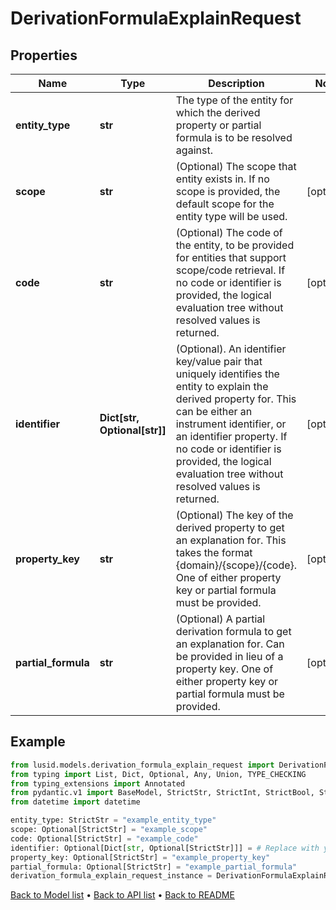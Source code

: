 # DerivationFormulaExplainRequest

## Properties
Name | Type | Description | Notes
------------ | ------------- | ------------- | -------------
**entity_type** | **str** | The type of the entity for which the derived property or partial formula is to be resolved against. | 
**scope** | **str** | (Optional) The scope that entity exists in. If no scope is provided, the default scope for the entity type will be used. | [optional] 
**code** | **str** | (Optional) The code of the entity, to be provided for entities that support scope/code retrieval. If no code or identifier is provided, the logical evaluation tree without resolved values is returned. | [optional] 
**identifier** | **Dict[str, Optional[str]]** | (Optional). An identifier key/value pair that uniquely identifies the entity to explain the derived property for. This can be either an instrument identifier, or an identifier property. If no code or identifier is provided, the logical evaluation tree without resolved values is returned. | [optional] 
**property_key** | **str** | (Optional) The key of the derived property to get an explanation for. This takes the format {domain}/{scope}/{code}. One of either property key or partial formula must be provided. | [optional] 
**partial_formula** | **str** | (Optional) A partial derivation formula to get an explanation for. Can be provided in lieu of a property key. One of either property key or partial formula must be provided. | [optional] 
## Example

```python
from lusid.models.derivation_formula_explain_request import DerivationFormulaExplainRequest
from typing import List, Dict, Optional, Any, Union, TYPE_CHECKING
from typing_extensions import Annotated
from pydantic.v1 import BaseModel, StrictStr, StrictInt, StrictBool, StrictFloat, StrictBytes, Field, validator, ValidationError, conlist, constr
from datetime import datetime

entity_type: StrictStr = "example_entity_type"
scope: Optional[StrictStr] = "example_scope"
code: Optional[StrictStr] = "example_code"
identifier: Optional[Dict[str, Optional[StrictStr]]] = # Replace with your value
property_key: Optional[StrictStr] = "example_property_key"
partial_formula: Optional[StrictStr] = "example_partial_formula"
derivation_formula_explain_request_instance = DerivationFormulaExplainRequest(entity_type=entity_type, scope=scope, code=code, identifier=identifier, property_key=property_key, partial_formula=partial_formula)

```

[Back to Model list](../README.md#documentation-for-models) &#8226; [Back to API list](../README.md#documentation-for-api-endpoints) &#8226; [Back to README](../README.md)

